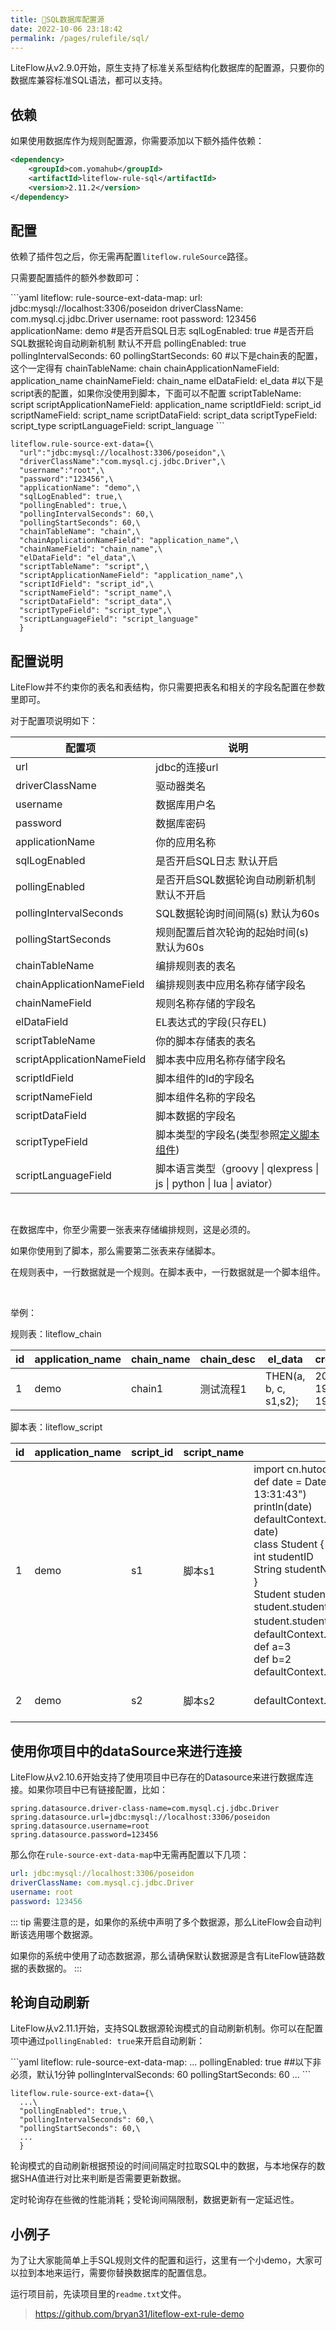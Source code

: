 ```yaml
---
title: 📘SQL数据库配置源
date: 2022-10-06 23:18:42
permalink: /pages/rulefile/sql/
---
```


LiteFlow从v2.9.0开始，原生支持了标准关系型结构化数据库的配置源，只要你的数据库兼容标准SQL语法，都可以支持。

## 依赖

如果使用数据库作为规则配置源，你需要添加以下额外插件依赖：

```xml
<dependency>
    <groupId>com.yomahub</groupId>
    <artifactId>liteflow-rule-sql</artifactId>
    <version>2.11.2</version>
</dependency>
```

## 配置

依赖了插件包之后，你无需再配置`liteflow.ruleSource`路径。

只需要配置插件的额外参数即可：

<code-group>
  <code-block title="Yaml风格配置" active>
```yaml
liteflow:
  rule-source-ext-data-map:
    url: jdbc:mysql://localhost:3306/poseidon
    driverClassName: com.mysql.cj.jdbc.Driver
    username: root
    password: 123456
    applicationName: demo
    #是否开启SQL日志
    sqlLogEnabled: true
    #是否开启SQL数据轮询自动刷新机制 默认不开启
    pollingEnabled: true
    pollingIntervalSeconds: 60
    pollingStartSeconds: 60
    #以下是chain表的配置，这个一定得有
    chainTableName: chain
    chainApplicationNameField: application_name
    chainNameField: chain_name
    elDataField: el_data
    #以下是script表的配置，如果你没使用到脚本，下面可以不配置
    scriptTableName: script
    scriptApplicationNameField: application_name
    scriptIdField: script_id
    scriptNameField: script_name
    scriptDataField: script_data
    scriptTypeField: script_type
    scriptLanguageField: script_language
```
  </code-block>
  <code-block title="Properties风格配置">

```properties
liteflow.rule-source-ext-data={\
  "url":"jdbc:mysql://localhost:3306/poseidon",\
  "driverClassName":"com.mysql.cj.jdbc.Driver",\
  "username":"root",\
  "password":"123456",\
  "applicationName": "demo",\
  "sqlLogEnabled": true,\
  "pollingEnabled": true,\
  "pollingIntervalSeconds": 60,\
  "pollingStartSeconds": 60,\
  "chainTableName": "chain",\
  "chainApplicationNameField": "application_name",\
  "chainNameField": "chain_name",\
  "elDataField": "el_data",\
  "scriptTableName": "script",\
  "scriptApplicationNameField": "application_name",\
  "scriptIdField": "script_id",\
  "scriptNameField": "script_name",\
  "scriptDataField": "script_data",\
  "scriptTypeField": "script_type",\
  "scriptLanguageField": "script_language"
  }
```
  </code-block>
</code-group>

## 配置说明

LiteFlow并不约束你的表名和表结构，你只需要把表名和相关的字段名配置在参数里即可。

对于配置项说明如下：

| 配置项                        | 说明                                                            |
|----------------------------|---------------------------------------------------------------|
| url                        | jdbc的连接url                                                    |
| driverClassName            | 驱动器类名                                                         |
| username                   | 数据库用户名                                                        |
| password                   | 数据库密码                                                         |
| applicationName            | 你的应用名称                                                        |
| sqlLogEnabled              | 是否开启SQL日志 默认开启                                                |
| pollingEnabled             | 是否开启SQL数据轮询自动刷新机制 默认不开启                                       |
| pollingIntervalSeconds     | SQL数据轮询时间间隔(s) 默认为60s                                         |
| pollingStartSeconds        | 规则配置后首次轮询的起始时间(s) 默认为60s                                      |
| chainTableName             | 编排规则表的表名                                                      |
| chainApplicationNameField  | 编排规则表中应用名称存储字段名                                               |
| chainNameField             | 规则名称存储的字段名                                                    |
| elDataField                | EL表达式的字段(只存EL)                                                |
| scriptTableName            | 你的脚本存储表的表名                                                    |
| scriptApplicationNameField | 脚本表中应用名称存储字段名                                                 |
| scriptIdField              | 脚本组件的Id的字段名                                                   |
| scriptNameField            | 脚本组件名称的字段名                                                    |
| scriptDataField            | 脚本数据的字段名                                                      |
| scriptTypeField            | 脚本类型的字段名(类型参照[定义脚本组件](/pages/script/info/))                        |
| scriptLanguageField        | 脚本语言类型（groovy \| qlexpress \| js \| python \| lua \| aviator） |

<br>

在数据库中，你至少需要一张表来存储编排规则，这是必须的。

如果你使用到了脚本，那么需要第二张表来存储脚本。

在规则表中，一行数据就是一个规则。在脚本表中，一行数据就是一个脚本组件。

<br>

举例：

规则表：liteflow_chain

| id   | application_name | chain_name | chain_desc | el_data               | create_time         |
| ---- | ---------------- | ---------- | ---------- | --------------------- | ------------------- |
| 1    | demo             | chain1     | 测试流程1  | THEN(a, b, c, s1,s2); | 2022-09-19 19:31:00 |

脚本表：liteflow_script

| id   | application_name | script_id | script_name | script_data                                                  | script_type | script_language | create_time         |
| ---- | ---------------- | --------- | ----------- | ------------------------------------------------------------ | ----------- | --------------- | ------------------- |
| 1    | demo             | s1        | 脚本s1      | import cn.hutool.core.date.DateUtil<br>def date = DateUtil.parse("2022-10-17 13:31:43")<br>println(date) defaultContext.setData("demoDate", date)<br>class Student {<br/>   int studentID<br/>   String studentName<br/>}<br/>Student student = new Student() student.studentID = 100301 student.studentName = "张三" defaultContext.setData("student",student)  def a=3<br/>def b=2<br/>defaultContext.setData("s1",a*b) | script      | groovy          | 2022-09-19 19:31:00 |
| 2    | demo             | s2        | 脚本s2      | defaultContext.setData("s2","hello")                         | script      | groovy          | 2022-09-19 19:31:00 |


## 使用你项目中的dataSource来进行连接

LiteFlow从v2.10.6开始支持了使用项目中已存在的Datasource来进行数据库连接。如果你项目中已有链接配置，比如：

```properties
spring.datasource.driver-class-name=com.mysql.cj.jdbc.Driver
spring.datasource.url=jdbc:mysql://localhost:3306/poseidon
spring.datasource.username=root
spring.datasource.password=123456
```

那么你在`rule-source-ext-data-map`中无需再配置以下几项：

```yaml
url: jdbc:mysql://localhost:3306/poseidon
driverClassName: com.mysql.cj.jdbc.Driver
username: root
password: 123456
```

::: tip
需要注意的是，如果你的系统中声明了多个数据源，那么LiteFlow会自动判断该选用哪个数据源。

如果你的系统中使用了动态数据源，那么请确保默认数据源是含有LiteFlow链路数据的表数据的。
:::

## 轮询自动刷新

LiteFlow从v2.11.1开始，支持SQL数据源轮询模式的自动刷新机制。你可以在配置项中通过`pollingEnabled: true`来开启自动刷新：

<code-group>
  <code-block title="Yaml风格配置" active>
```yaml
liteflow:
  rule-source-ext-data-map:
    ...
    pollingEnabled: true
    ##以下非必须，默认1分钟
    pollingIntervalSeconds: 60
    pollingStartSeconds: 60
    ...
```
  </code-block>
  <code-block title="Properties风格配置">

```properties
liteflow.rule-source-ext-data={\
  ...\
  "pollingEnabled": true,\
  "pollingIntervalSeconds": 60,\
  "pollingStartSeconds": 60,\
  ...
  }
```
  </code-block>
</code-group>

轮询模式的自动刷新根据预设的时间间隔定时拉取SQL中的数据，与本地保存的数据SHA值进行对比来判断是否需要更新数据。

定时轮询存在些微的性能消耗；受轮询间隔限制，数据更新有一定延迟性。


## 小例子
为了让大家能简单上手SQL规则文件的配置和运行，这里有一个小demo，大家可以拉到本地来运行，需要你替换数据库的配置信息。

运行项目前，先读项目里的`readme.txt`文件。

> https://github.com/bryan31/liteflow-ext-rule-demo